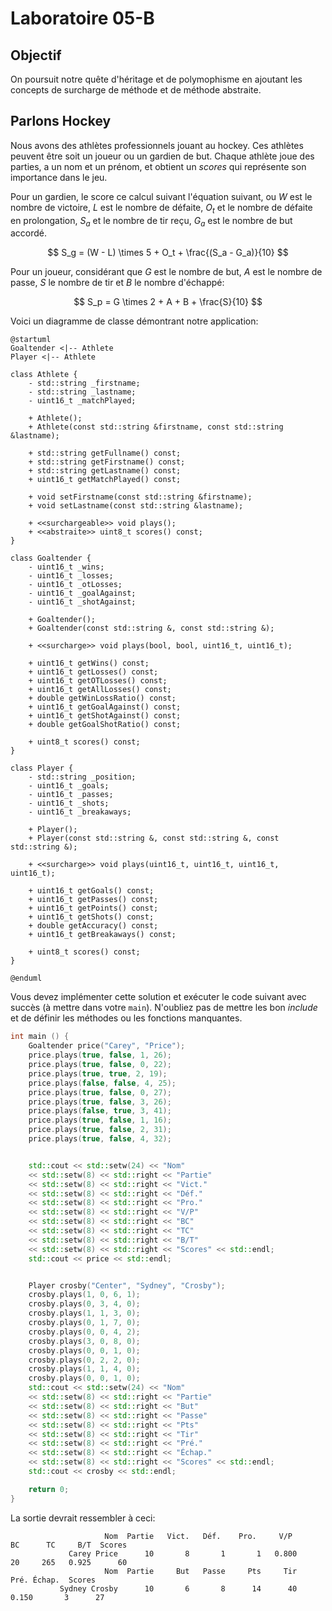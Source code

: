# Laboratoire 05-B

## Objectif

On poursuit notre quête d'héritage et de polymophisme en ajoutant les concepts de surcharge de méthode et de méthode abstraite.

## Parlons Hockey

Nous avons des athlètes professionnels jouant au hockey. Ces athlètes peuvent être soit un joueur ou un gardien de but. Chaque athlète joue des parties, a un nom et un prénom, et obtient un *scores* qui représente son importance dans le jeu.

Pour un gardien, le score ce calcul suivant l'équation suivant, ou $W$ est le nombre de victoire, $L$ est le nombre de défaite, $O_t$ et le nombre de défaite en prolongation, $S_a$ et le nombre de tir reçu, $G_a$ est le nombre de but accordé.

$$
S_g = (W - L) \times 5 + O_t + \frac{(S_a - G_a)}{10}
$$

Pour un joueur, considérant que $G$ est le nombre de but, $A$ est le nombre de passe, $S$ le nombre de tir et $B$ le nombre d'échappé:

$$
S_p = G \times 2 + A + B + \frac{S}{10}
$$

Voici un diagramme de classe démontrant notre application:

```plantuml
@startuml
Goaltender <|-- Athlete
Player <|-- Athlete

class Athlete {
    - std::string _firstname;
    - std::string _lastname;
    - uint16_t _matchPlayed;

    + Athlete();
    + Athlete(const std::string &firstname, const std::string &lastname);

    + std::string getFullname() const;
    + std::string getFirstname() const;
    + std::string getLastname() const;
    + uint16_t getMatchPlayed() const;

    + void setFirstname(const std::string &firstname);
    + void setLastname(const std::string &lastname);

    + <<surchargeable>> void plays();
    + <<abstraite>> uint8_t scores() const;
}

class Goaltender {
    - uint16_t _wins;
    - uint16_t _losses;
    - uint16_t _otLosses;
    - uint16_t _goalAgainst;
    - uint16_t _shotAgainst;

    + Goaltender();
    + Goaltender(const std::string &, const std::string &);

    + <<surcharge>> void plays(bool, bool, uint16_t, uint16_t);

    + uint16_t getWins() const;
    + uint16_t getLosses() const;
    + uint16_t getOTLosses() const;
    + uint16_t getAllLosses() const;
    + double getWinLossRatio() const;
    + uint16_t getGoalAgainst() const;
    + uint16_t getShotAgainst() const;
    + double getGoalShotRatio() const;

    + uint8_t scores() const;
}

class Player {
    - std::string _position;
    - uint16_t _goals;
    - uint16_t _passes;
    - uint16_t _shots;
    - uint16_t _breakaways;

    + Player();
    + Player(const std::string &, const std::string &, const std::string &);

    + <<surcharge>> void plays(uint16_t, uint16_t, uint16_t, uint16_t);

    + uint16_t getGoals() const;
    + uint16_t getPasses() const;
    + uint16_t getPoints() const;
    + uint16_t getShots() const;
    + double getAccuracy() const;
    + uint16_t getBreakaways() const;

    + uint8_t scores() const;
}

@enduml
```

Vous devez implémenter cette solution et exécuter le code suivant avec succès (à mettre dans votre `main`). N'oubliez pas de mettre les bon *include* et de définir les méthodes ou les fonctions manquantes.


```cpp
int main () {
    Goaltender price("Carey", "Price");
    price.plays(true, false, 1, 26);
    price.plays(true, false, 0, 22);
    price.plays(true, true, 2, 19);
    price.plays(false, false, 4, 25);
    price.plays(true, false, 0, 27);
    price.plays(true, false, 3, 26);
    price.plays(false, true, 3, 41);
    price.plays(true, false, 1, 16);
    price.plays(true, false, 2, 31);
    price.plays(true, false, 4, 32);


    std::cout << std::setw(24) << "Nom"
    << std::setw(8) << std::right << "Partie"
    << std::setw(8) << std::right << "Vict."
    << std::setw(8) << std::right << "Déf."
    << std::setw(8) << std::right << "Pro."
    << std::setw(8) << std::right << "V/P"
    << std::setw(8) << std::right << "BC"
    << std::setw(8) << std::right << "TC"
    << std::setw(8) << std::right << "B/T"
    << std::setw(8) << std::right << "Scores" << std::endl;
    std::cout << price << std::endl;


    Player crosby("Center", "Sydney", "Crosby");
    crosby.plays(1, 0, 6, 1);
    crosby.plays(0, 3, 4, 0);
    crosby.plays(1, 1, 3, 0);
    crosby.plays(0, 1, 7, 0);
    crosby.plays(0, 0, 4, 2);
    crosby.plays(3, 0, 8, 0);
    crosby.plays(0, 0, 1, 0);
    crosby.plays(0, 2, 2, 0);
    crosby.plays(1, 1, 4, 0);
    crosby.plays(0, 0, 1, 0);
    std::cout << std::setw(24) << "Nom"
    << std::setw(8) << std::right << "Partie"
    << std::setw(8) << std::right << "But"
    << std::setw(8) << std::right << "Passe"
    << std::setw(8) << std::right << "Pts"
    << std::setw(8) << std::right << "Tir"
    << std::setw(8) << std::right << "Pré."
    << std::setw(8) << std::right << "Échap."
    << std::setw(8) << std::right << "Scores" << std::endl;
    std::cout << crosby << std::endl;

    return 0;
}
```

La sortie devrait ressembler à ceci:

```
                     Nom  Partie   Vict.   Déf.    Pro.     V/P      BC      TC     B/T  Scores
             Carey Price      10       8       1       1   0.800      20     265   0.925      60
                     Nom  Partie     But   Passe     Pts     Tir   Pré. Échap.  Scores
           Sydney Crosby      10       6       8      14      40   0.150       3      27
```
